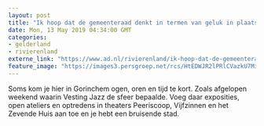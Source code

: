 ```yaml
---
layout: post
title: "Ik hoop dat de gemeenteraad denkt in termen van geluk in plaats van geld"
date: Mon, 13 May 2019 04:34:00 GMT
categories: 
- gelderland 
- rivierenland 
externe_link: "https://www.ad.nl/rivierenland/ik-hoop-dat-de-gemeenteraad-denkt-in-termen-van-geluk-in-plaats-van-geld~ac87e2e8/"
feature_image: "https://images3.persgroep.net/rcs/HtEDWJR2lPRlCVazkU7Mil0KJdY/diocontent/144907176/_fitwidth/400/?appId=21791a8992982cd8da851550a453bd7f&quality=0.7"
---
```


Soms kom je hier in Gorinchem ogen, oren en tijd te kort. Zoals afgelopen weekend waarin Vesting Jazz de sfeer bepaalde. Voeg daar exposities, open ateliers en optredens in theaters Peeriscoop, Vijfzinnen en het Zevende Huis aan toe en je hebt een bruisende stad.
